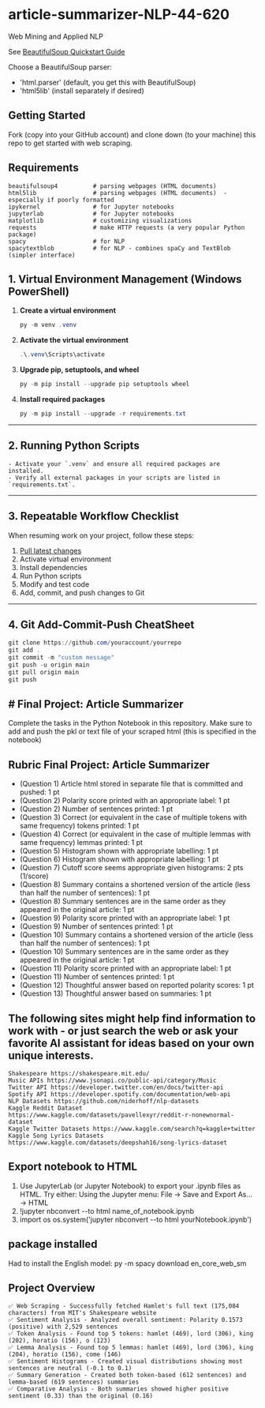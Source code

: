 # article-summarizer-NLP-44-620
Web Mining and Applied NLP

See [BeautifulSoup Quickstart Guide](https://www.crummy.com/software/BeautifulSoup/bs4/doc/#quick-start)

Choose a BeautifulSoup parser:

- 'html.parser' (default, you get this with BeautifulSoup)
- 'html5lib' (install separately if desired)

## Getting Started

Fork (copy into your GitHub account) and clone down (to your machine) this repo to get started with web scraping.

## Requirements

    beautifulsoup4          # parsing webpages (HTML documents)
    html5lib                # parsing webpages (HTML documents)  - especially if poorly formatted
    ipykernel               # for Jupyter notebooks
    jupyterlab              # for Jupyter notebooks
    matplotlib              # customizing visualizations
    requests                # make HTTP requests (a very popular Python package)
    spacy                   # for NLP 
    spacytextblob           # for NLP - combines spaCy and TextBlob (simpler interface)

## 1. Virtual Environment Management (Windows PowerShell)

1. **Create a virtual environment**
   ```powershell
   py -m venv .venv
   ```

2. **Activate the virtual environment**
   ```powershell
   .\.venv\Scripts\activate
   ```

3. **Upgrade pip, setuptools, and wheel**
   ```powershell
   py -m pip install --upgrade pip setuptools wheel
   ```

4. **Install required packages**
   ```powershell
   py -m pip install --upgrade -r requirements.txt
   ```

---

## 2. Running Python Scripts

```
- Activate your `.venv` and ensure all required packages are installed.
- Verify all external packages in your scripts are listed in `requirements.txt`.
```
---

## 3. Repeatable Workflow Checklist

When resuming work on your project, follow these steps:

1. [Pull latest changes](https://github.com/denisecase/pro-analytics-01/tree/main/03-repeatable-workflow)
2. Activate virtual environment
3. Install dependencies
4. Run Python scripts
5. Modify and test code
6. Add, commit, and push changes to Git

---

## 4. Git Add-Commit-Push CheatSheet

```powershell
git clone https://github.com/youraccount/yourrepo
git add .
git commit -m "custom message"
git push -u origin main
git pull origin main
git push
```

## # Final Project: Article Summarizer

Complete the tasks in the Python Notebook in this repository.
Make sure to add and push the pkl or text file of your scraped html (this is specified in the notebook)

## Rubric Final Project: Article Summarizer

* (Question 1) Article html stored in separate file that is committed and pushed: 1 pt
* (Question 2) Polarity score printed with an appropriate label: 1 pt
* (Question 2) Number of sentences printed: 1 pt
* (Question 3) Correct (or equivalent in the case of multiple tokens with same frequency) tokens printed: 1 pt
* (Question 4) Correct (or equivalent in the case of multiple lemmas with same frequency) lemmas printed: 1 pt
* (Question 5) Histogram shown with appropriate labelling: 1 pt
* (Question 6) Histogram shown with appropriate labelling: 1 pt
* (Question 7) Cutoff score seems appropriate given histograms: 2 pts (1/score)
* (Question 8) Summary contains a shortened version of the article (less than half the number of sentences): 1 pt
* (Question 8) Summary sentences are in the same order as they appeared in the original article: 1 pt
* (Question 9) Polarity score printed with an appropriate label: 1 pt
* (Question 9) Number of sentences printed: 1 pt
* (Question 10) Summary contains a shortened version of the article (less than half the number of sentences): 1 pt
* (Question 10) Summary sentences are in the same order as they appeared in the original article: 1 pt
* (Question 11) Polarity score printed with an appropriate label: 1 pt
* (Question 11) Number of sentences printed: 1 pt
* (Question 12) Thoughtful answer based on reported polarity scores: 1 pt
* (Question 13) Thoughtful answer based on summaries: 1 pt

## The following sites might help find information to work with - or just search the web or ask your favorite AI assistant for ideas based on your own unique interests.

~~~
Shakespeare https://shakespeare.mit.edu/ 
Music APIs https://www.jsonapi.co/public-api/category/Music
Twitter API https://developer.twitter.com/en/docs/twitter-api
Spotify API https://developer.spotify.com/documentation/web-api
NLP Datasets https://github.com/niderhoff/nlp-datasets
Kaggle Reddit Dataset https://www.kaggle.com/datasets/pavellexyr/reddit-r-nonewnormal-dataset
Kaggle Twitter Datasets https://www.kaggle.com/search?q=kaggle+twitter
Kaggle Song Lyrics Datasets https://www.kaggle.com/datasets/deepshah16/song-lyrics-dataset
~~~

## Export notebook to HTML

   1. Use JupyterLab (or Jupyter Notebook) to export your .ipynb files as HTML. Try either:
      Using the Jupyter menu: File -> Save and Export As... -> HTML
   2. !jupyter nbconvert --to html name_of_notebook.ipynb
   3. import os
      os.system('jupyter nbconvert --to html yourNotebook.ipynb')

## package installed

Had to install the English model: py -m spacy download en_core_web_sm

## Project Overview

~~~
✅ Web Scraping - Successfully fetched Hamlet's full text (175,084 characters) from MIT's Shakespeare website
✅ Sentiment Analysis - Analyzed overall sentiment: Polarity 0.1573 (positive) with 2,529 sentences
✅ Token Analysis - Found top 5 tokens: hamlet (469), lord (306), king (202), horatio (156), o (123)
✅ Lemma Analysis - Found top 5 lemmas: hamlet (469), lord (306), king (204), horatio (156), come (146)
✅ Sentiment Histograms - Created visual distributions showing most sentences are neutral (-0.1 to 0.1)
✅ Summary Generation - Created both token-based (612 sentences) and lemma-based (619 sentences) summaries
✅ Comparative Analysis - Both summaries showed higher positive sentiment (0.33) than the original (0.16)
~~~